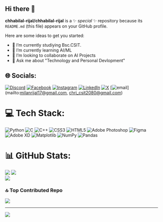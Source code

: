 ## Hi there 👋


**chhabilal-rijal/chhabilal-rijal** is a ✨ _special_ ✨ repository because its `README.md` (this file) appears on your GitHub profile.

Here are some ideas to get you started:

- 🔭 I’m currently studiying Bsc.CSIT.
- 🌱 I’m currently learning AI/ML
- 👯 I’m looking to collaborate on AI Projects
- 💬 Ask me about "Technology and Personal Devlopment"

## 🌐 Socials:
[![Discord](https://img.shields.io/badge/Discord-%237289DA.svg?logo=discord&logoColor=white)](https://discord.gg/799827857999790151) [![Facebook](https://img.shields.io/badge/Facebook-%231877F2.svg?logo=Facebook&logoColor=white)](https://facebook.com/https://www.facebook.com/profile.php?id=100004880507523) [![Instagram](https://img.shields.io/badge/Instagram-%23E4405F.svg?logo=Instagram&logoColor=white)](https://instagram.com/https://www.instagram.com/_milan_rijal_/) [![LinkedIn](https://img.shields.io/badge/LinkedIn-%230077B5.svg?logo=linkedin&logoColor=white)](https://linkedin.com/in/https://www.linkedin.com/in/chhabilal-rijal-2b4911299) [![X](https://img.shields.io/badge/X-black.svg?logo=X&logoColor=white)](https://x.com/https://x,com/_milan_rijal?t=vhLaJ8nonSpdGO1ml0B_ZQ&s=09) [![email](https://img.shields.io/badge/Email-D14836?logo=gmail&logoColor=white)](mailto:milanrijal17@gmail.com, chri_csit2080@gmail.com) 

# 💻 Tech Stack:
![Python](https://img.shields.io/badge/python-3670A0?style=for-the-badge&logo=python&logoColor=ffdd54) ![C](https://img.shields.io/badge/c-%2300599C.svg?style=for-the-badge&logo=c&logoColor=white) ![C++](https://img.shields.io/badge/c++-%2300599C.svg?style=for-the-badge&logo=c%2B%2B&logoColor=white) ![CSS3](https://img.shields.io/badge/css3-%231572B6.svg?style=for-the-badge&logo=css3&logoColor=white) ![HTML5](https://img.shields.io/badge/html5-%23E34F26.svg?style=for-the-badge&logo=html5&logoColor=white) ![Adobe Photoshop](https://img.shields.io/badge/adobe%20photoshop-%2331A8FF.svg?style=for-the-badge&logo=adobe%20photoshop&logoColor=white) ![Figma](https://img.shields.io/badge/figma-%23F24E1E.svg?style=for-the-badge&logo=figma&logoColor=white) ![Adobe XD](https://img.shields.io/badge/Adobe%20XD-470137?style=for-the-badge&logo=Adobe%20XD&logoColor=#FF61F6) ![Matplotlib](https://img.shields.io/badge/Matplotlib-%23ffffff.svg?style=for-the-badge&logo=Matplotlib&logoColor=black) ![NumPy](https://img.shields.io/badge/numpy-%23013243.svg?style=for-the-badge&logo=numpy&logoColor=white) ![Pandas](https://img.shields.io/badge/pandas-%23150458.svg?style=for-the-badge&logo=pandas&logoColor=white)
# 📊 GitHub Stats:
![](https://github-readme-stats.vercel.app/api?username=chhabilal-rijal&theme=swift&hide_border=false&include_all_commits=true&count_private=false)
![](https://nirzak-streak-stats.vercel.app/?user=chhabilal-rijal&theme=swift&hide_border=false)<br/>
![](https://github-readme-stats.vercel.app/api/top-langs/?username=chhabilal-rijal&theme=swift&hide_border=false&include_all_commits=true&count_private=false&layout=compact)

### 🔝 Top Contributed Repo
![](https://github-contributor-stats.vercel.app/api?username=chhabilal-rijal&limit=5&theme=dark&combine_all_yearly_contributions=true)

---
[![](https://visitcount.itsvg.in/api?id=chhabilal-rijal&icon=0&color=0)](https://visitcount.itsvg.in)

